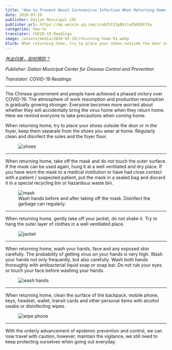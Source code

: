 ```yaml
---
title: 'How to Prevent Novel Coronavirus Infection When Returning Home'
date: 2020-03-10
publisher: Dalian Municipal CDC
publisher_url: https://mp.weixin.qq.com/s/wbIhYJ1pBVsleZbKGEFV1w
categories: how-to
translator: COVID-19 Readings
image: /assets/media/2020-03-10/returning-home-01.webp
blurb: When returning home, try to place your shoes outside the door or in the foyer, keep them separate from the shoes you wear at home. Regularly clean and disinfect the soles and the foyer floor.
---
```


*<a href="https://mp.weixin.qq.com/s/wbIhYJ1pBVsleZbKGEFV1w" target="_blank">外出归家，如何预防？</a>*

*Publisher: Dalian Municipal Center for Disease Control and Prevention*

*Translator: COVID-19 Readings*

---

<div class="highlight">The Chinese government and people have achieved a phased victory over COVID-19. The atmosphere of work resumption and production resumption is gradually  growing stronger. Everyone becomes more worried about whether they will accidentally bring the virus home when they return home. Here we remind everyone to take precautions when coming home.</div>

When returning home, try to place your shoes outside the door or in the foyer, keep them separate from the shoes you wear at home. Regularly clean and disinfect the soles and the foyer floor.

<figure>
  <img src="/assets/media/2020-03-10/returning-home-01.webp" alt="shoes"/>
</figure>

---

When returning home, take off the mask and do not touch the outer surface. If the mask can be used again, hung it at a well ventilated and dry place. If you have worn the mask to a medical institution or have had close contact with a patient / suspected patient, put the mask in a sealed bag and discard it in a special recycling bin or hazardous waste bin.

<figure>
  <img src="/assets/media/2020-03-10/returning-home-02.webp" alt="mask"/>
  <figcaption>Wash hands before and after taking off the mask. Disinfect the garbage can regularly.</figcaption>
</figure>

---

When returning home, gently take off your jacket, do not shake it. Try to hang the outer layer of clothes in a well ventilated place.
         
<figure>
  <img src="/assets/media/2020-03-10/returning-home-03.webp" alt="jacket"/>
</figure>

---

When returning home, wash your hands, face and any exposed skin carefully. The probability of getting virus on your hands is very high. Wash your hands not only frequently, but also carefully. Wash both hands thoroughly with antibacterial liquid soap or soap bar. Do not rub your eyes or touch your face before washing your hands.

<figure>
  <img src="/assets/media/2020-03-10/returning-home-04.webp" alt="wash hands"/>
</figure>

---

When returning home, clean the surface of the backpack, mobile phone, keys, headset, wallet, transit cards and other personal items with alcohol swabs or disinfecting wipes.

<figure>
  <img src="/assets/media/2020-03-10/returning-home-05.webp" alt="wipe phone"/>
</figure>

---

With the orderly advancement of epidemic prevention and control, we can now travel with caution, however, maintain the vigilance, we still need to keep protecting ourselves when going out everyday.
